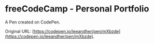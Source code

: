 # freeCodeCamp - Personal Portfolio

A Pen created on CodePen.

Original URL: [https://codepen.io/leeandher/pen/mXbzde](https://codepen.io/leeandher/pen/mXbzde).

